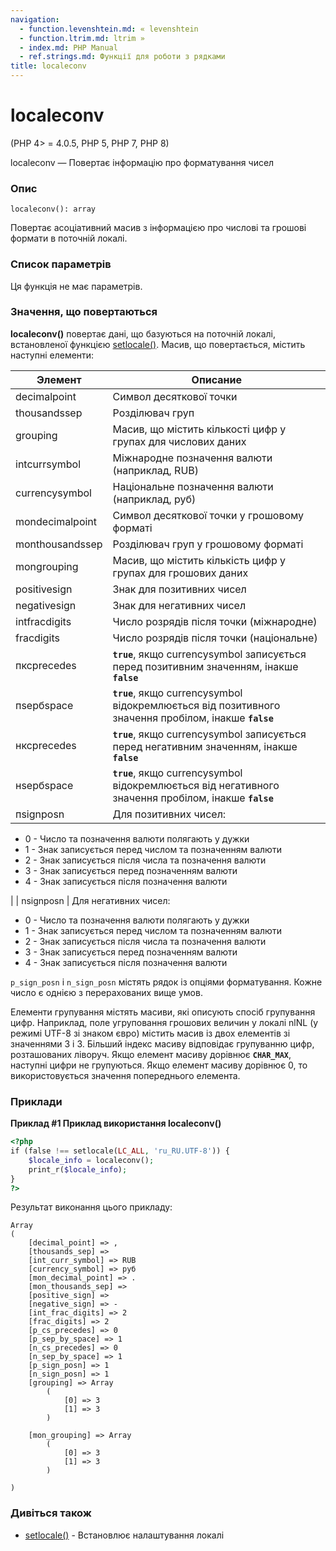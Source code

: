 ```yaml
---
navigation:
  - function.levenshtein.md: « levenshtein
  - function.ltrim.md: ltrim »
  - index.md: PHP Manual
  - ref.strings.md: Функції для роботи з рядками
title: localeconv
---
```

# localeconv

(PHP 4> = 4.0.5, PHP 5, PHP 7, PHP 8)

localeconv — Повертає інформацію про форматування чисел

### Опис

```methodsynopsis
localeconv(): array
```

Повертає асоціативний масив з інформацією про числові та грошові формати в поточній локалі.

### Список параметрів

Ця функція не має параметрів.

### Значення, що повертаються

**localeconv()** повертає дані, що базуються на поточній локалі, встановленої функцією [setlocale()](function.setlocale.md). Масив, що повертається, містить наступні елементи:

| Элемент | Описание |
| --- | --- |
| decimalpoint | Символ десяткової точки |
| thousandssep | Розділювач груп |
| grouping | Масив, що містить кількості цифр у групах для числових даних |
| intcurrsymbol | Міжнародне позначення валюти (наприклад, RUB) |
| currencysymbol | Національне позначення валюти (наприклад, руб) |
| mondecimalpoint | Символ десяткової точки у грошовому форматі |
| monthousandssep | Розділювач груп у грошовому форматі |
| mongrouping | Масив, що містить кількість цифр у групах для грошових даних |
| positivesign | Знак для позитивних чисел |
| negativesign | Знак для негативних чисел |
| intfracdigits | Число розрядів після точки (міжнародне) |
| fracdigits | Число розрядів після точки (національне) |
| пксprecedes | **`true`**, якщо currencysymbol записується перед позитивним значенням, інакше **`false`** |
| пsepбspace | **`true`**, якщо currencysymbol відокремлюється від позитивного значення пробілом, інакше **`false`** |
| нксprecedes | **`true`**, якщо currencysymbol записується перед негативним значенням, інакше **`false`** |
| нsepбspace | **`true`**, якщо currencysymbol відокремлюється від негативного значення пробілом, інакше **`false`** |
| пsignposn | Для позитивних чисел: |

-   0 - Число та позначення валюти полягають у дужки
-   1 - Знак записується перед числом та позначенням валюти
-   2 - Знак записується після числа та позначення валюти
-   3 - Знак записується перед позначенням валюти
-   4 - Знак записується після позначення валюти

| | nsignposn | Для негативних чисел:

-   0 - Число та позначення валюти полягають у дужки
-   1 - Знак записується перед числом та позначенням валюти
-   2 - Знак записується після числа та позначення валюти
-   3 - Знак записується перед позначенням валюти
-   4 - Знак записується після позначення валюти

`p_sign_posn` і `n_sign_posn` містять рядок із опціями форматування. Кожне число є однією з перерахованих вище умов.

Елементи групування містять масиви, які описують спосіб групування цифр. Наприклад, поле угруповання грошових величин у локалі nlNL (у режимі UTF-8 зі знаком євро) містить масив із двох елементів зі значеннями 3 і 3. Більший індекс масиву відповідає групуванню цифр, розташованих ліворуч. Якщо елемент масиву дорівнює **`CHAR_MAX`**, наступні цифри не групуються. Якщо елемент масиву дорівнює 0, то використовується значення попереднього елемента.

### Приклади

**Приклад #1 Приклад використання **localeconv()****

```php
<?php
if (false !== setlocale(LC_ALL, 'ru_RU.UTF-8')) {
    $locale_info = localeconv();
    print_r($locale_info);
}
?>
```

Результат виконання цього прикладу:

```
Array
(
    [decimal_point] => ,
    [thousands_sep] =>
    [int_curr_symbol] => RUB
    [currency_symbol] => руб
    [mon_decimal_point] => .
    [mon_thousands_sep] =>
    [positive_sign] =>
    [negative_sign] => -
    [int_frac_digits] => 2
    [frac_digits] => 2
    [p_cs_precedes] => 0
    [p_sep_by_space] => 1
    [n_cs_precedes] => 0
    [n_sep_by_space] => 1
    [p_sign_posn] => 1
    [n_sign_posn] => 1
    [grouping] => Array
        (
            [0] => 3
            [1] => 3
        )

    [mon_grouping] => Array
        (
            [0] => 3
            [1] => 3
        )

)
```

### Дивіться також

-   [setlocale()](function.setlocale.md) - Встановлює налаштування локалі
